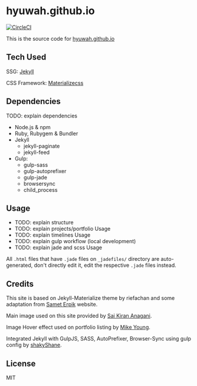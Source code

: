 # hyuwah.github.io

[![CircleCI](https://circleci.com/gh/hyuwah/hyuwah.github.io.svg?style=svg)](https://circleci.com/gh/hyuwah/hyuwah.github.io)

This is the source code for [hyuwah.github.io](http://hyuwah.github.io)

## Tech Used

SSG: [Jekyll](http://jekyllrb.com/)

CSS Framework: [Materializecss](http://materializecss.com/)

## Dependencies

TODO: explain dependencies

* Node.js & npm
* Ruby, Rubygem & Bundler
* Jekyll
  * jekyll-paginate
  * jekyll-feed
* Gulp:
  * gulp-sass
  * gulp-autoprefixer
  * gulp-jade
  * browsersync
  * child_process

## Usage

* TODO: explain structure
* TODO: explain projects/portfolio Usage
* TODO: explain timelines Usage
* TODO: explain gulp workflow (local development)
* TODO: explain jade and scss Usage

All `.html` files that have `.jade` files on `_jadefiles/` directory are auto-generated, don't directly edit it, edit the respective `.jade` files instead.

## Credits

This site is based on Jekyll-Materialize theme by riefachan and some adaptation from [Samet Erpik](http://erpik.com) website.

Main image used on this site provided by [Sai Kiran Anagani](https://stocksnap.io/author/21245).

Image Hover effect used on portfolio listing by [Mike Young](http://miketricking.github.io/dist/).

Integrated Jekyll with GulpJS, SASS, AutoPrefixer, Browser-Sync using gulp config by [shakyShane](https://github.com/shakyShane/jekyll-gulp-sass-browser-sync).

## License

MIT
